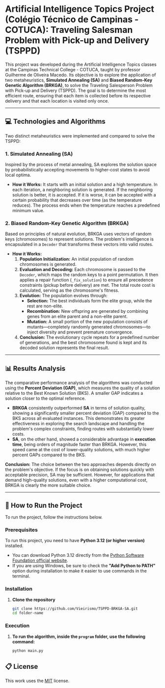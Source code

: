 # Artificial Intelligence Topics Project (Colégio Técnico de Campinas - COTUCA): Traveling Salesman Problem with Pick-up and Delivery (TSPPD)

This project was developed during the Artificial Intelligence Topics classes at the Campinas Technical College - COTUCA, taught by professor Guilherme de Oliveira Macedo. Its objective is to explore the application of two metaheuristics, **Simulated Annealing (SA)** and **Biased Random-Key Genetic Algorithm (BRKGA)**, to solve the Traveling Salesperson Problem with Pick-up and Delivery (TSPPD). The goal is to determine the most efficient route, ensuring that each item is collected before its respective delivery and that each location is visited only once.

---

## 💻 Technologies and Algorithms

Two distinct metaheuristics were implemented and compared to solve the TSPPD:

### 1. Simulated Annealing (SA)

Inspired by the process of metal annealing, SA explores the solution space by probabilistically accepting movements to higher-cost states to avoid local optima.

* **How it Works:** It starts with an initial solution and a high temperature. In each iteration, a neighboring solution is generated. If the neighboring solution is better, it is accepted. If it is worse, it can be accepted with a certain probability that decreases over time (as the temperature reduces). The process ends when the temperature reaches a predefined minimum value.

### 2. Biased Random-Key Genetic Algorithm (BRKGA)

Based on principles of natural evolution, BRKGA uses vectors of random keys (chromosomes) to represent solutions. The problem's intelligence is encapsulated in a `Decoder` that transforms these vectors into valid routes.

* **How it Works:**
    1.  **Population Initialization:** An initial population of random chromosomes is generated.
    2.  **Evaluation and Decoding:** Each chromosome is passed to the `Decoder`, which maps the random keys to a point permutation. It then applies a repair function (`_fix_solution`) to ensure all precedence constraints (pickup before delivery) are met. The total route cost is calculated, serving as the chromosome's fitness.
    3.  **Evolution:** The population evolves through:
        * **Selection:** The best individuals form the elite group, while the rest are non-elite.
        * **Recombination:** New offspring are generated by combining genes from an elite parent and a non-elite parent.
        * **Mutation:** A small portion of the new population consists of mutants—completely randomly generated chromosomes—to inject diversity and prevent premature convergence.
    4.  **Conclusion:** The evolutionary cycle repeats for a predefined number of generations, and the best chromosome found is kept and its decoded solution represents the final result.

---

## 📊 Results Analysis

The comparative performance analysis of the algorithms was conducted using the **Percent Deviation (GAP)**, which measures the quality of a solution relative to the Best Known Solution (BKS). A smaller GAP indicates a solution closer to the optimal reference.

* **BRKGA** consistently outperformed **SA** in terms of solution quality, showing a significantly smaller percent deviation (GAP) compared to the BKS across all evaluated instances. This demonstrates its greater effectiveness in exploring the search landscape and handling the problem's complex constraints, finding routes with substantially lower costs.
* **SA**, on the other hand, showed a considerable advantage in **execution time**, being orders of magnitude faster than BRKGA. However, this speed came at the cost of lower-quality solutions, with much higher percent GAPs compared to the BKS.

**Conclusion:** The choice between the two approaches depends directly on the problem's objective. If the focus is on obtaining solutions quickly with acceptable precision, SA may be sufficient. However, for applications that demand high-quality solutions, even with a higher computational cost, BRKGA is clearly the more suitable choice.

---

## 🚀 How to Run the Project

To run the project, follow the instructions below.

### Prerequisites

To run this project, you need to have **Python 3.12 (or higher version)** installed.

* You can download Python 3.12 directly from the [Python Software Foundation official website](https://www.python.org/downloads/).
* If you are using Windows, be sure to check the **"Add Python to PATH"** option during installation to make it easier to use commands in the terminal.

### Installation

1.  **Clone the repository**
    ```bash
    git clone https://github.com/Vieirismo/TSPPD-BRKGA-SA.git
    cd folder-name
    ```
### Execution

1. **To run the algorithm, inside the `program` folder, use the following command:**
    ```bash
    python main.py
    ```

## 📋 License

This work uses the [MIT](https://opensource.org/license/mit) license.
